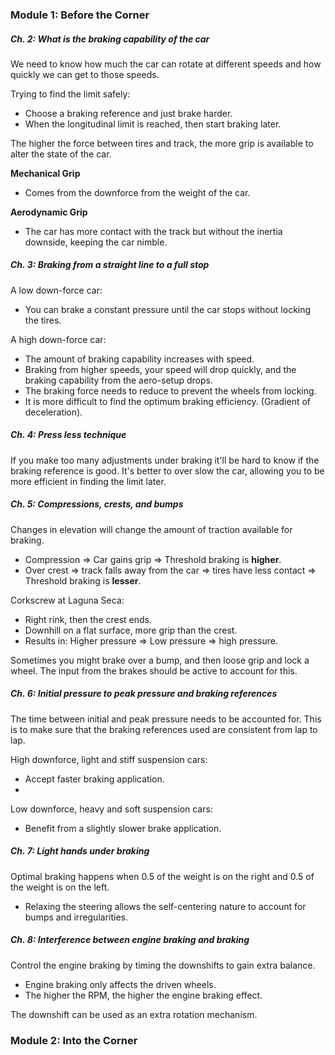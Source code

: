 
### Module 1: Before the Corner

##### Ch. 2: What is the braking capability of the car

We need to know how much the car can rotate at different speeds and how quickly we can get to those speeds.

Trying to find the limit safely:
- Choose a braking reference and just brake harder.
- When the longitudinal limit is reached, then start braking later.

The higher the force between tires and track, the more grip is available to alter the state of the car.

**Mechanical Grip**
- Comes from the downforce from the weight of the car.

**Aerodynamic Grip**
- The car has more contact with the track but without the inertia downside, keeping the car nimble.



##### Ch. 3: Braking from a straight line to a full stop

A low down-force car:
- You can brake a constant pressure until the car stops without locking the tires.

A high down-force car:
- The amount of braking capability increases with speed. 
- Braking from higher speeds, your speed will drop quickly, and the braking capability from the aero-setup drops.
- The braking force needs to reduce to prevent the wheels from locking.
- It is more difficult to find the optimum braking efficiency. (Gradient of deceleration).

##### Ch. 4: Press less technique

If you make too many adjustments under braking it'll be hard to know if the braking reference is good. It's better to over slow the car, allowing you to be more efficient in finding the limit later.


##### Ch. 5: Compressions, crests, and bumps

Changes in elevation will change the amount of traction available for braking.

- Compression => Car gains grip => Threshold braking is **higher**.
- Over crest => track falls away from the car => tires have less contact => Threshold braking is **lesser**.

Corkscrew at Laguna Seca:
- Right rink, then the crest ends.
- Downhill on a flat surface, more grip than the crest.
- Results in: Higher pressure => Low pressure => high pressure.

Sometimes you might brake over a bump, and then loose grip and lock a wheel. The input from the brakes should be active to account for this.


##### Ch. 6: Initial pressure to peak pressure and braking references

The time between initial and peak pressure needs to be accounted for. This is to make sure that the braking references used are consistent from lap to lap.

High downforce, light and stiff suspension cars:
- Accept faster braking application.
-
Low downforce, heavy and soft suspension cars:
- Benefit from a slightly slower brake application.

##### Ch. 7: Light hands under braking

Optimal braking happens when 0.5 of the weight is on the right and 0.5 of the weight is on the left.
- Relaxing the steering allows the self-centering nature to account for bumps and irregularities.

##### Ch. 8: Interference between engine braking and braking

Control the engine braking by timing the downshifts to gain extra balance.

- Engine braking only affects the driven wheels.
- The higher the RPM, the higher the engine braking effect.

The downshift can be used as an extra rotation mechanism.
### Module 2: Into the Corner

